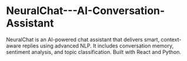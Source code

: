 # NeuralChat---AI-Conversation-Assistant
NeuralChat is an AI-powered chat assistant that delivers smart, context-aware replies using advanced NLP. It includes conversation memory, sentiment analysis, and topic classification. Built with React and Python.
